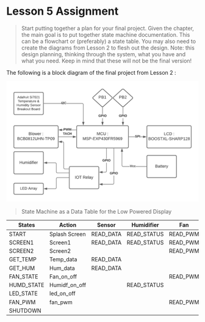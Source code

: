 # Lesson 5 Assignment
>Start putting together a plan for your final project. Given the chapter, the main goal is to put together state machine documentation. This can be a flowchart or (preferably) a state table. You may also need to create the diagrams from Lesson 2 to flesh out the design. Note: this design planning, thinking through the system, what you have and what you need. Keep in mind that these will not be the final version!


The following is a block diagram of the final project from Lesson 2 :

![blockDiagram](lesson2.1.png)




> State Machine as a Data Table for the Low Powered Display

| States        | Action         | Sensor      | Humidifier | Fan      | LED Matrix | Button 1| Button 2 | TimeOut      |
|---------------|----------------|-------------|------------|----------|------------|---------|----------|--------------|
|START          | Splash Screen  | READ_DATA   |READ_STATUS|READ_PWM   |READ_STATUS |         |          |              |
|SCREEN1        | Screen1        | READ_DATA   |READ_STATUS|READ_PWM   |READ_STATUS |PRESSED  | RELEASED |              |
|SCREEN2        | Screen2        |             |           |READ_PWM   |            |RELEASED | PRESSED  |              |
|GET_TEMP       | Temp_data      | READ_DATA   |           |           |            |         |          | GET_TEMP     |
|GET_HUM        | Hum_data       | READ_DATA   |           |           |            |         |          | GET_HUM      |       
|FAN_STATE      | Fan_on_off     |             |           |READ_PWM   |READ_STATUS |         |          | FAN_STATE    |
|HUMD_STATE     | Humidf_on_off  |             |READ_STATUS|           |            |         |          | HUMD_STATE   |
|LED_STATE      | led_on_off     |             |           |           |READ_STATUS |         |          | LED_STATE    |
|FAN_PWM        | fan_pwm        |             |           |READ_PWM   |            |         |          | FAN_PWM      |
|SHUTDOWN       |                |             |           |           |            |         |          |              |